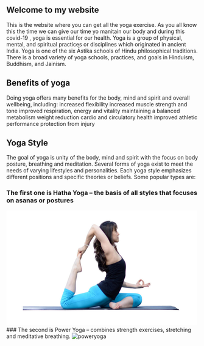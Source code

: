 ## Welcome to my website
This is the website where you can get all the yoga exercise. As you all know this the time we can give our time yo manitain our body and during this covid-19 , yoga is essential for our health. Yoga is a group of physical, mental, and spiritual practices or disciplines which originated in ancient India. Yoga is one of the six Āstika schools of Hindu philosophical traditions. There is a broad variety of yoga schools, practices, and goals in Hinduism, Buddhism, and Jainism.
## Benefits of yoga
Doing yoga offers many benefits for the body, mind and spirit and overall wellbeing, including:
increased flexibility
increased muscle strength and tone
improved respiration, energy and vitality
maintaining a balanced metabolism
weight reduction
cardio and circulatory health
improved athletic performance
protection from injury
## Yoga Style
The goal of yoga is unity of the body, mind and spirit with the focus on body posture, breathing and meditation. Several forms of yoga exist to meet the needs of varying lifestyles and personalities. Each yoga style emphasizes different positions and specific theories or beliefs. Some popular types are:
### The first one is Hatha Yoga – the basis of all styles that focuses on asanas or postures
<img src="hathayoga.jpg" alt="hathayoga" width="500" height="300">
### The second is Power Yoga – combines strength exercises, stretching and meditative breathing.
<img src="poweryoga.jpg" alt="poweryoga" width="500" height="300">

